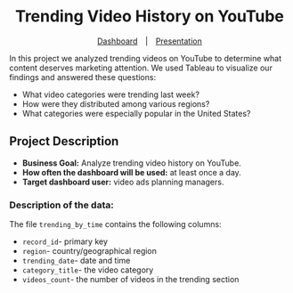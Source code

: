 <h1 align="center">
Trending Video History on YouTube
</h1>
<p align="center">
  <a href="https://public.tableau.com/app/profile/karen.mitlin/viz/Trending-VideoHistoryonYouTube/Dashboard1?publish=yes">Dashboard</a>&emsp;|&emsp;<a href="https://github.com/KarenMitlin/Portfolio-Practicum-Projects/files/8842335/Trending.Video.History.on.YouTube-.Presentation.pdf")>Presentation</a><br/>
</p>
In this project we analyzed trending videos on YouTube to determine what content deserves marketing attention. We used Tableau to visualize our findings and answered these questions:

- What video categories were trending last week?
- How were they distributed among various regions?
- What categories were especially popular in the United States?

<h2>Project Description</h2>

- <b>Business Goal:</b> Analyze trending video history on YouTube.
- <b>How often the dashboard will be used:</b> at least once a day.
- <b>Target dashboard user:</b> video ads planning managers.

<h3>Description of the data:</h3>

The file `trending_by_time` contains the following columns:

- `record_id`- primary key
- `region`- country/geographical region
- `trending_date`- date and time
- `category_title`- the video category
- `videos_count`- the number of videos in the trending section
